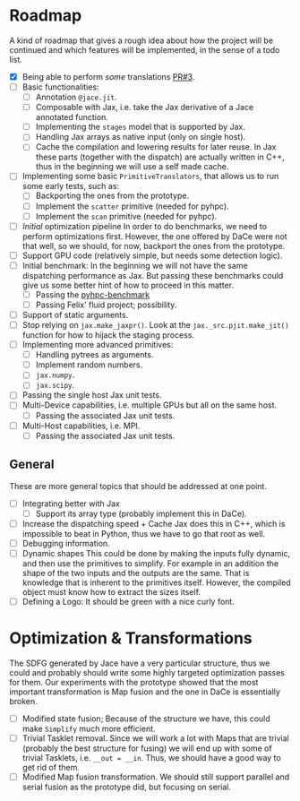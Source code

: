 # Roadmap

A kind of roadmap that gives a rough idea about how the project will be continued and which features will be implemented, in the sense of a todo list.

- [x] Being able to perform _some_ translations [PR#3](https://github.com/GridTools/jace/pull/3).
- [ ] Basic functionalities:
  - [ ] Annotation `@jace.jit`.
  - [ ] Composable with Jax, i.e. take the Jax derivative of a Jace annotated function.
  - [ ] Implementing the `stages` model that is supported by Jax.
  - [ ] Handling Jax arrays as native input (only on single host).
  - [ ] Cache the compilation and lowering results for later reuse.
        In Jax these parts (together with the dispatch) are actually written in C++, thus in the beginning we will use a self made cache.
- [ ] Implementing some basic `PrimitiveTranslators`, that allows us to run some early tests, such as:
  - [ ] Backporting the ones from the prototype.
  - [ ] Implement the `scatter` primitive (needed for pyhpc).
  - [ ] Implement the `scan` primitive (needed for pyhpc).
- [ ] _Initial_ optimization pipeline
      In order to do benchmarks, we need to perform optimizations first.
      However, the one offered by DaCe were not that well, so we should, for now, backport the ones from the prototype.
- [ ] Support GPU code (relatively simple, but needs some detection logic).
- [ ] Initial benchmark:
      In the beginning we will not have the same dispatching performance as Jax.
      But passing these benchmarks could give us some better hint of how to proceed in this matter.
  - [ ] Passing the [pyhpc-benchmark](https://github.com/dionhaefner/pyhpc-benchmarks)
  - [ ] Passing Felix' fluid project; possibility.
- [ ] Support of static arguments.
- [ ] Stop relying on `jax.make_jaxpr()`.
      Look at the `jax._src.pjit.make_jit()` function for how to hijack the staging process.
- [ ] Implementing more advanced primitives:
  - [ ] Handling pytrees as arguments.
  - [ ] Implement random numbers.
  - [ ] `jax.numpy`.
  - [ ] `jax.scipy`.
- [ ] Passing the single host Jax unit tests.
- [ ] Multi-Device capabilities, i.e. multiple GPUs but all on the same host.
  - [ ] Passing the associated Jax unit tests.
- [ ] Multi-Host capabilities, i.e. MPI.
  - [ ] Passing the associated Jax unit tests.

## General

These are more general topics that should be addressed at one point.

- [ ] Integrating better with Jax
  - [ ] Support its array type (probably implement this in DaCe).
- [ ] Increase the dispatching speed + Cache
      Jax does this in C++, which is impossible to beat in Python, thus we have to go that root as well.
- [ ] Debugging information.
- [ ] Dynamic shapes
      This could be done by making the inputs fully dynamic, and then use the primitives to simplify.
      For example in an addition the shape of the two inputs and the outputs are the same.
      That is knowledge that is inherent to the primitives itself.
      However, the compiled object must know how to extract the sizes itself.
- [ ] Defining a Logo:
      It should be green with a nice curly font.

# Optimization & Transformations

The SDFG generated by Jace have a very particular structure, thus we could and probably should write some highly targeted optimization passes for them.
Our experiments with the prototype showed that the most important transformation is Map fusion and the one in DaCe is essentially broken.

- [ ] Modified state fusion; Because of the structure we have, this could make `Simplify` much more efficient.
- [ ] Trivial Tasklet removal.
      Since we will work a lot with Maps that are trivial (probably the best structure for fusing) we will end up with some of trivial Tasklets, i.e. `__out = __in`.
      Thus, we should have a good way to get rid of them.
- [ ] Modified Map fusion transformation.
      We should still support parallel and serial fusion as the prototype did, but focusing on serial.
